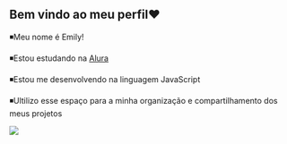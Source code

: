 ## Bem vindo ao meu perfil❤️

◾Meu nome é Emily!

◾Estou estudando na [Alura](https://www.alura.com.br)

◾Estou me desenvolvendo na linguagem JavaScript

◾Ultilizo esse espaço para a minha organização e compartilhamento dos meus projetos

![](https://media1.tenor.com/m/IWhyvT2ky9wAAAAC/hugs-cute.gif)
